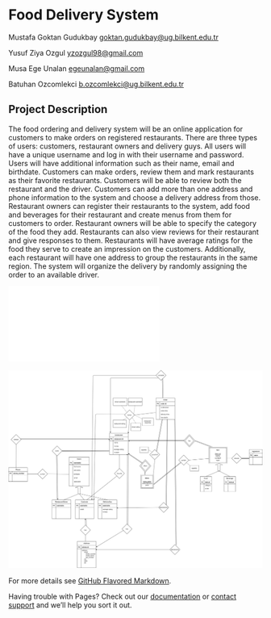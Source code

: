 # Food Delivery System

Mustafa Goktan Gudukbay goktan.gudukbay@ug.bilkent.edu.tr

Yusuf Ziya Ozgul  yzozgul98@gmail.com

Musa Ege Unalan egeunalan@gmail.com

Batuhan Ozcomlekci  b.ozcomlekci@ug.bilkent.edu.tr

## Project Description

The food ordering and delivery system will be an online application for customers to make orders on registered restaurants. There are three types of users: customers, restaurant owners and delivery guys. All users will have a unique username and log in with their username and password. Users will have additional information such as their name, email and birthdate. Customers can make orders, review them and mark restaurants as their favorite restaurants. Customers will be able to review both the restaurant and the driver. Customers can add more than one address and phone information to the system and choose a delivery address from those. Restaurant owners can register their restaurants to the system, add food and beverages for their restaurant and create menus from them for customers to order. Restaurant owners will be able to specify the category of the food they add. Restaurants can also view reviews for their restaurant and give responses to them. Restaurants will have average ratings for the food they serve to create an impression on the customers. Additionally, each restaurant will have one address to group the restaurants in the same region. The system will organize the delivery by randomly assigning the order to an available driver.

![Link to the report](CS353Proposal.pdf)

![E/R Diagram](/assets/images/FoodOrderDeliverySystemERDiagram.png)

For more details see [GitHub Flavored Markdown](https://guides.github.com/features/mastering-markdown/).

Having trouble with Pages? Check out our [documentation](https://docs.github.com/categories/github-pages-basics/) or [contact support](https://support.github.com/contact) and we’ll help you sort it out.
